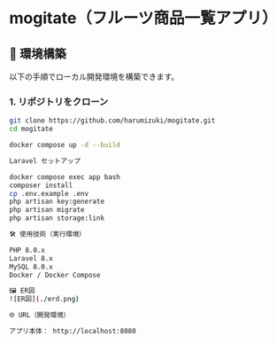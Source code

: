 # mogitate（フルーツ商品一覧アプリ）

## 🌱 環境構築

以下の手順でローカル開発環境を構築できます。

### 1. リポジトリをクローン

```bash
git clone https://github.com/harumizuki/mogitate.git
cd mogitate

docker compose up -d --build

Laravel セットアップ

docker compose exec app bash
composer install
cp .env.example .env
php artisan key:generate
php artisan migrate
php artisan storage:link

🛠 使用技術（実行環境）

PHP 8.0.x
Laravel 8.x
MySQL 8.0.x
Docker / Docker Compose

🖼 ER図
![ER図](./erd.png)

🌐 URL（開発環境）

アプリ本体： http://localhost:8080
